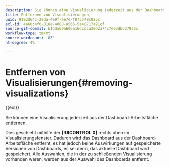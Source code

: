 ```yaml
---
description: Sie können eine Visualisierung jederzeit aus der Dashboard-Arbeitsfläche entfernen.
title: Entfernen von Visualisierungen
uuid: 9192d64c-29da-4e9f-ae7d-f873548c025c
exl-id: 4a60c4f0-016e-4088-a565-5a40717a91cf
source-git-commit: b1dda69a606a16dccca30d2a74c7e63dbd27936c
workflow-type: tm+mt
source-wordcount: '83'
ht-degree: 4%

---
```


# Entfernen von Visualisierungen{#removing-visualizations}

{{eol}}

Sie können eine Visualisierung jederzeit aus der Dashboard-Arbeitsfläche entfernen.

Dies geschieht mithilfe der **[!UICONTROL X]** rechts oben im Visualisierungsfenster. Dadurch wird das Dashboard aus der Dashboard-Arbeitsfläche entfernt, es hat jedoch keine Auswirkungen auf gespeicherte Versionen von Dashboards, es sei denn, das aktuelle Dashboard wird gespeichert. Alle Auswahlen, die in der zu schließenden Visualisierung vorhanden waren, werden aus der Auswahl des Dashboards entfernt.
